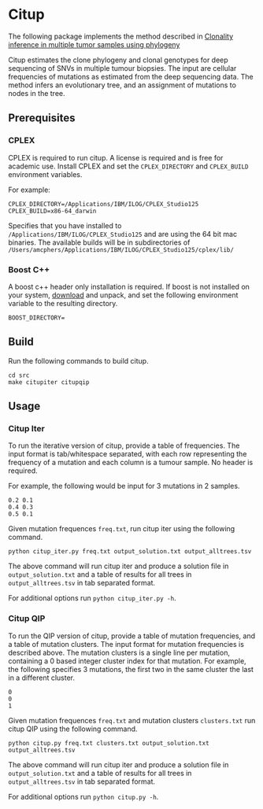 # Citup 

The following package implements the method described in
[Clonality inference in multiple tumor samples using phylogeny](http://dx.doi.org/10.1093/bioinformatics/btv003)

Citup estimates the clone phylogeny and clonal genotypes for deep sequencing of SNVs in multiple tumour biopsies.
The input are cellular frequencies of mutations as estimated from the deep sequencing data.  The method infers an
evolutionary tree, and an assignment of mutations to nodes in the tree.

## Prerequisites

### CPLEX

CPLEX is required to run citup.  A license is required and is free for academic use.  Install CPLEX and set the `CPLEX_DIRECTORY`
and `CPLEX_BUILD` environment variables.

For example:

```
CPLEX_DIRECTORY=/Applications/IBM/ILOG/CPLEX_Studio125
CPLEX_BUILD=x86-64_darwin
```

Specifies that you have installed to `/Applications/IBM/ILOG/CPLEX_Studio125` and are using the 64 bit mac binaries.  The available builds will
be in subdirectories of `/Users/amcphers/Applications/IBM/ILOG/CPLEX_Studio125/cplex/lib/`

### Boost C++

A boost c++ header only installation is required.  If boost is not installed on your system, [download](http://www.boost.org/users/download/)
and unpack, and set the following environment variable to the resulting directory.

```
BOOST_DIRECTORY=
```

## Build

Run the following commands to build citup.

```
cd src
make citupiter citupqip
```

## Usage

### Citup Iter

To run the iterative version of citup, provide a table of frequencies.  The input format is tab/whitespace separated, with each row
representing the frequency of a mutation and each column is a tumour sample.  No header is required.

For example, the following would be input for 3 mutations in 2 samples.

```
0.2 0.1
0.4 0.3
0.5 0.1
```

Given mutation frequences `freq.txt`, run citup iter using the following command.

```
python citup_iter.py freq.txt output_solution.txt output_alltrees.tsv
```

The above command will run citup iter and produce a solution file in `output_solution.txt` and a table
of results for all trees in `output_alltrees.tsv` in tab separated format.

For additional options run `python citup_iter.py -h`.

### Citup QIP

To run the QIP version of citup, provide a table of mutation frequencies, and a table of mutation clusters.
The input format for mutation frequencies is described above.  The mutation clusters is a single line per mutation,
containing a 0 based integer cluster index for that mutation.  For example, the following specifies 3 mutations, the
first two in the same cluster the last in a different cluster.

```
0
0
1
```

Given mutation frequences `freq.txt` and mutation clusters `clusters.txt` run citup QIP using the following command.

```
python citup.py freq.txt clusters.txt output_solution.txt output_alltrees.tsv
```

The above command will run citup iter and produce a solution file in `output_solution.txt` and a table
of results for all trees in `output_alltrees.tsv` in tab separated format.

For additional options run `python citup.py -h`.




